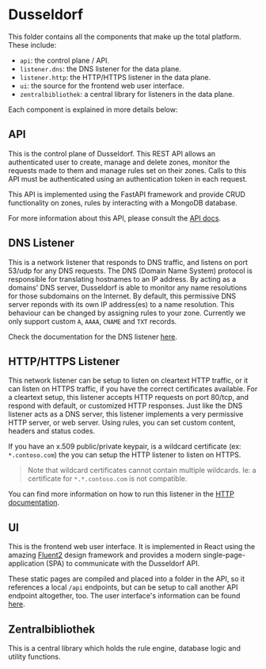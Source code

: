 # Dusseldorf

This folder contains all the components that make up the total platform.  These include:


- `api`: the control plane / API.
- `listener.dns`:  the DNS listener for the data plane.
- `listener.http`: the HTTP/HTTPS listener in the data plane.
- `ui`: the source for the frontend web user interface.
- `zentralbibliothek`: a central library for listeners in the data plane.

Each component is explained in more details below:

## API
This is the control plane of Dusseldorf.  This REST API allows an authenticated user to create, manage and delete zones, monitor the requests made to them and manage rules set on their zones. Calls to this API must be authenticated using an authentication token in each request.  

This API is implemented using the FastAPI framework and provide CRUD functionality on zones, rules by interacting with a MongoDB database.  

For more information about this API, please consult the [API docs](api/README.md).


## DNS Listener
This is a network listener that responds to DNS traffic, and listens on port 53/udp for any DNS requests.   The DNS (Domain Name System) protocol is responsible for translating hostnames to an IP address.  By acting as a domains' DNS server, Dusseldorf is able to monitor any name resolutions for those subdomains on the Internet.
By default, this permissive DNS server reponds with its own IP address(es) to a name resolution.  This behaviour can be changed by assigning rules to your zone.   Currently we only support custom `A`, `AAAA`, `CNAME` and `TXT` records.

Check the documentation for the DNS listener [here](listener.dns/README.md).


## HTTP/HTTPS Listener
This network listener can be setup to listen on cleartext HTTP traffic, or it can listen on HTTPS traffic, if you have the correct certificates available.  For a cleartext setup, this listener accepts HTTP requests on port 80/tcp, and respond with default, or customized HTTP responses.
Just like the DNS listener acts as a DNS server, this listener implements a very permissive HTTP server, or web server.  Using rules, you can set custom content, headers and status codes.

If you have an x.509 public/private keypair, is a wildcard certificate (ex: `*.contoso.com`) the you can setup the HTTP listener to listen on HTTPS.

> Note that wildcard certificates cannot contain multiple wildcards.   Ie: a certificate for `*.*.contoso.com` is not compatible.

You can find more information on how to run this listener in the [HTTP documentation](listener.http/README.md).



## UI
This is the frontend web user interface.  It is implemented in React using the amazing [Fluent2](https://fluent2.microsoft.design/) design framework and provides a modern single-page-application (SPA) to communicate with the Dusseldorf API.

These static pages are compiled and placed into a folder in the API, so it references a local `/api` endpoints, but can be setup to call another API endpoint altogether, too.
The user interface's information can be found [here](ui/README.md).


## Zentralbibliothek
This is a central library which holds the rule engine, database logic and utility functions.



